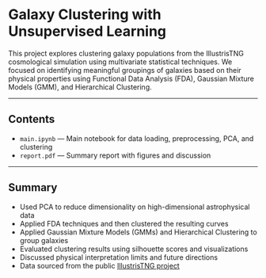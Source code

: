 # Galaxy Clustering with Unsupervised Learning

This project explores clustering galaxy populations from the IllustrisTNG cosmological simulation using multivariate statistical techniques. We focused on identifying meaningful groupings of galaxies based on their physical properties using Functional Data Analysis (FDA), Gaussian Mixture Models (GMM), and Hierarchical Clustering.

---

## Contents

- `main.ipynb` — Main notebook for data loading, preprocessing, PCA, and clustering
- `report.pdf` — Summary report with figures and discussion

---

## Summary

- Used PCA to reduce dimensionality on high-dimensional astrophysical data
- Applied FDA techniques and then clustered the resulting curves
- Applied Gaussian Mixture Models (GMMs) and Hierarchical Clustering to group galaxies
- Evaluated clustering results using silhouette scores and visualizations
- Discussed physical interpretation limits and future directions
- Data sourced from the public [IllustrisTNG project](https://www.tng-project.org)

